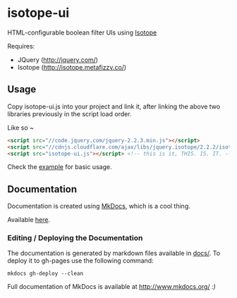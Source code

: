 # isotope-ui
HTML-configurable boolean filter UIs using [Isotope](http://isotope.metafizzy.co/)

Requires:
- JQuery (http://jquery.com/)
- Isotope (http://isotope.metafizzy.co/)

## Usage
Copy isotope-ui.js into your project and link it, after linking the above two libraries previously in the script load order.

Like so ~
```html
<script src="//code.jquery.com/jquery-2.2.3.min.js"></script>
<script src="//cdnjs.cloudflare.com/ajax/libs/jquery.isotope/2.2.2/isotope.pkgd.min.js"></script>
<script src="isotope-ui.js"></script> <!-- this is it, THIS. IS. IT. -->
```

Check the [example](isotope-ui/example.html) for basic usage.

## Documentation
Documentation is created using [MkDocs](http://www.mkdocs.org/), which is a cool thing.

Available [here](https://github.com/GovLab/isotope-ui).

### Editing / Deploying the Documentation

The documentation is generated by markdown files available in [docs/](isotope-ui/docs/). To deploy it to gh-pages use the following command:

```
mkdocs gh-deploy --clean
```

Full documentation of MkDocs is available at http://www.mkdocs.org/ *:)*
